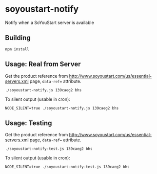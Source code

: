 soyoustart-notify
=================

Notify when a SoYouStart server is available

## Building

    npm install

## Usage: Real from Server

Get the product reference from http://www.soyoustart.com/us/essential-servers.xml page, `data-ref=` attribute.

    ./soyoustart-notify.js 139caeg2 bhs

To silent output (usable in cron):

    NODE_SILENT=true ./soyoustart-notify.js 139caeg2 bhs

## Usage: Testing

Get the product reference from http://www.soyoustart.com/us/essential-servers.xml page, `data-ref=` attribute.

    ./soyoustart-notify-test.js 139caeg2 bhs

To silent output (usable in cron):

    NODE_SILENT=true ./soyoustart-notify-test.js 139caeg2 bhs
